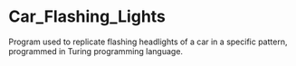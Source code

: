 # Car_Flashing_Lights
Program used to replicate flashing headlights of a car in a specific pattern, programmed in Turing programming language.
